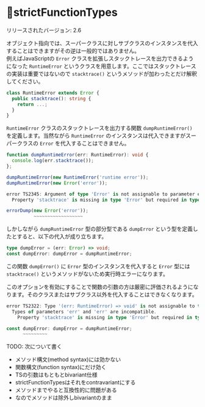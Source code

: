 # 🚧strictFunctionTypes

リリースされたバージョン: 2.6

オブジェクト指向では、スーパークラスに対しサブクラスのインスタンスを代入することはできますがその逆は一般的ではありません。  
例えばJavaScriptの `Error` クラスを拡張しスタックトレースを出力できるようになった `RuntimeError` というクラスを用意します。ここではスタックトレースの実装は重要ではないので `stacktrace()` というメソッドが加わったとだけ解釈してください。

```typescript
class RuntimeError extends Error {
  public stacktrace(): string {
    return ...;
  }
}
```

`RuntimeError` クラスのスタックトレースを出力する関数 `dumpRuntimeError()` を定義します。当然ながら `RuntimeError` のインスタンスは代入できますがスーパークラスの `Error` を代入することはできません。

```typescript
function dumpRuntimeError(err: RuntimeError): void {
  console.log(err.stacktrace());
};

dumpRuntimeError(new RuntimeError('runtime error'));
dumpRuntimeError(new Error('error'));

error TS2345: Argument of type 'Error' is not assignable to parameter of type 'RuntimeError'.
  Property 'stacktrace' is missing in type 'Error' but required in type 'RuntimeError'.

errorDump(new Error('error'));
          ~~~~~~~~~~~~~~~~~~
```

しかしながら `dumpRuntimeError` 型の部分型である `dumpError` という型を定義したとすると、以下の代入が成り立ちます。

```typescript
type dumpError = (err: Error) => void;
const dumpError: dumpError = dumpRuntimeError;
```

この関数 `dumpError()` に `Error` 型のインスタンスを代入すると `Error` 型には `stacktrace()` というメソッドがないため実行時エラーになります。

このオプションを有効にすることで関数の引数の方は厳密に評価されるようになります。そのクラスまたはサブクラス以外を代入することはできなくなります。

```typescript
error TS2322: Type '(err: RuntimeError) => void' is not assignable to type 'dumpError'.
  Types of parameters 'err' and 'err' are incompatible.
    Property 'stacktrace' is missing in type 'Error' but required in type 'RuntimeError'.

const dumpError: dumpError = dumpRuntimeError;
      ~~~~~~~~~
```

TODO: 次について書く

* メソッド構文\(method syntax\)には効かない
* 関数構文\(function syntax\)にだけ効く
* TSの引数はもともとbivariant仕様
* strictFunctionTypesはそれをcontravariantにする
* メソッドまでやると互換性的に問題がある
* なのでメソッドは除外しbivariantのまま



